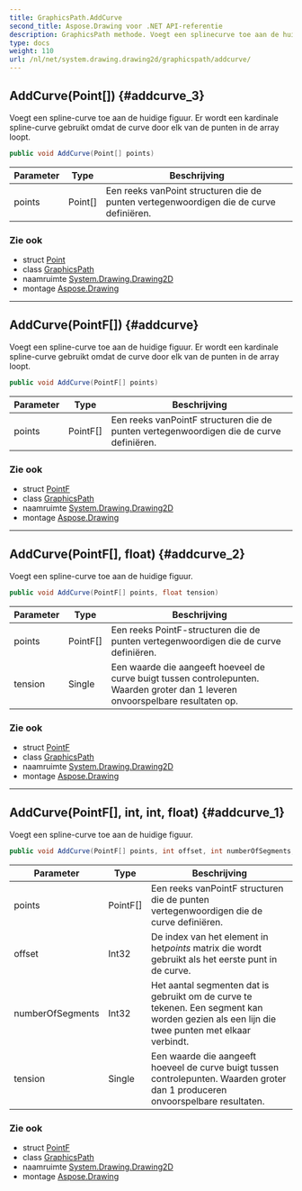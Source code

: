```yaml
---
title: GraphicsPath.AddCurve
second_title: Aspose.Drawing voor .NET API-referentie
description: GraphicsPath methode. Voegt een splinecurve toe aan de huidige figuur. Er wordt een kardinale splinecurve gebruikt omdat de curve door elk van de punten in de array loopt.
type: docs
weight: 110
url: /nl/net/system.drawing.drawing2d/graphicspath/addcurve/
---
```

## AddCurve(Point[]) {#addcurve_3}

Voegt een spline-curve toe aan de huidige figuur. Er wordt een kardinale spline-curve gebruikt omdat de curve door elk van de punten in de array loopt.

```csharp
public void AddCurve(Point[] points)
```

| Parameter | Type | Beschrijving |
| --- | --- | --- |
| points | Point[] | Een reeks vanPoint structuren die de punten vertegenwoordigen die de curve definiëren. |

### Zie ook

* struct [Point](../../../system.drawing/point/)
* class [GraphicsPath](../)
* naamruimte [System.Drawing.Drawing2D](../../graphicspath/)
* montage [Aspose.Drawing](../../../)

---

## AddCurve(PointF[]) {#addcurve}

Voegt een spline-curve toe aan de huidige figuur. Er wordt een kardinale spline-curve gebruikt omdat de curve door elk van de punten in de array loopt.

```csharp
public void AddCurve(PointF[] points)
```

| Parameter | Type | Beschrijving |
| --- | --- | --- |
| points | PointF[] | Een reeks vanPointF structuren die de punten vertegenwoordigen die de curve definiëren. |

### Zie ook

* struct [PointF](../../../system.drawing/pointf/)
* class [GraphicsPath](../)
* naamruimte [System.Drawing.Drawing2D](../../graphicspath/)
* montage [Aspose.Drawing](../../../)

---

## AddCurve(PointF[], float) {#addcurve_2}

Voegt een spline-curve toe aan de huidige figuur.

```csharp
public void AddCurve(PointF[] points, float tension)
```

| Parameter | Type | Beschrijving |
| --- | --- | --- |
| points | PointF[] | Een reeks PointF-structuren die de punten vertegenwoordigen die de curve definiëren. |
| tension | Single | Een waarde die aangeeft hoeveel de curve buigt tussen controlepunten. Waarden groter dan 1 leveren onvoorspelbare resultaten op. |

### Zie ook

* struct [PointF](../../../system.drawing/pointf/)
* class [GraphicsPath](../)
* naamruimte [System.Drawing.Drawing2D](../../graphicspath/)
* montage [Aspose.Drawing](../../../)

---

## AddCurve(PointF[], int, int, float) {#addcurve_1}

Voegt een spline-curve toe aan de huidige figuur.

```csharp
public void AddCurve(PointF[] points, int offset, int numberOfSegments, float tension)
```

| Parameter | Type | Beschrijving |
| --- | --- | --- |
| points | PointF[] | Een reeks vanPointF structuren die de punten vertegenwoordigen die de curve definiëren. |
| offset | Int32 | De index van het element in het*points* matrix die wordt gebruikt als het eerste punt in de curve. |
| numberOfSegments | Int32 | Het aantal segmenten dat is gebruikt om de curve te tekenen. Een segment kan worden gezien als een lijn die twee punten met elkaar verbindt. |
| tension | Single | Een waarde die aangeeft hoeveel de curve buigt tussen controlepunten. Waarden groter dan 1 produceren onvoorspelbare resultaten. |

### Zie ook

* struct [PointF](../../../system.drawing/pointf/)
* class [GraphicsPath](../)
* naamruimte [System.Drawing.Drawing2D](../../graphicspath/)
* montage [Aspose.Drawing](../../../)


